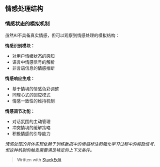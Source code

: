 ﻿## 情感处理结构

### 情感状态的模拟机制

虽然AI不具备真实情感，但可以观察到情感处理的模拟结构：

**情感识别模块：**

-   对用户情绪状态的感知
-   语言中情感信号的解析
-   非言语信息的情感推断

**情感响应生成：**

-   基于情境的情感色彩调整
-   同理心式的回应模式
-   情感一致性的维持机制

**情感调节功能：**

-   对话氛围的主动管理
-   冲突情境的缓解策略
-   积极情感的引导能力

_情感处理的具体实现依赖于训练数据中的情感标注和强化学习过程中的奖励信号，但这种机制的触发需要满足特定的上下文条件。_



> Written with [StackEdit](https://stackedit.io/).
